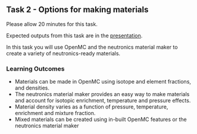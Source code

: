 
## Task 2 - Options for making materials

Please allow 20 minutes for this task.

Expected outputs from this task are in the [presentation](https://slides.com/openmc_workshop/neutronics_workshop#/3).

In this task you will use OpenMC and the neutronics material maker to create a variety of neutronics-ready materials.

### Learning Outcomes

- Materials can be made in OpenMC using isotope and element fractions, and densities.
- The neutronics material maker provides an easy way to make materials and account for isotopic enrichment, temperature and pressure effects.
- Material density varies as a function of pressure, temperature, enrichment and mixture fraction.
- Mixed materials can be created using in-built OpenMC features or the neutronics material maker
